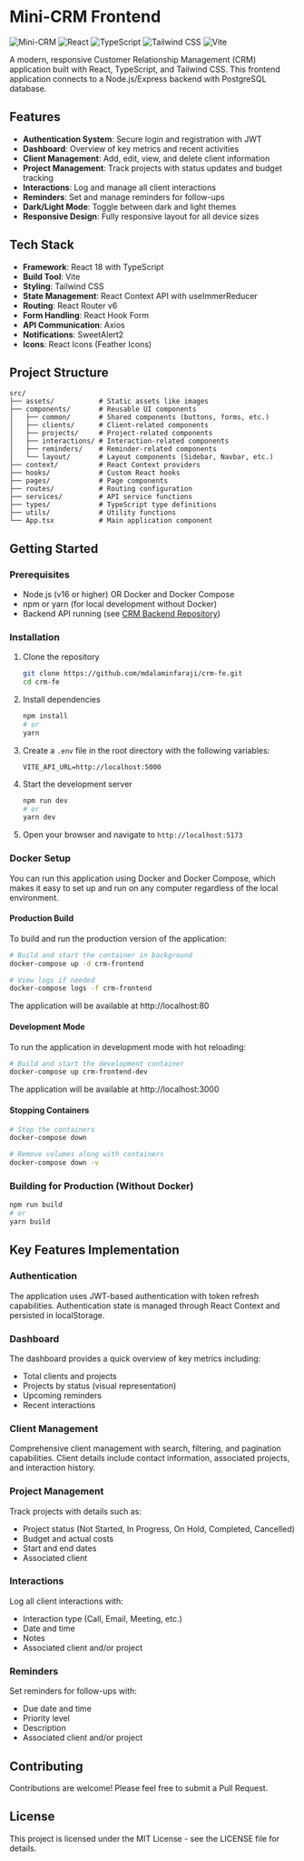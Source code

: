 # Mini-CRM Frontend

![Mini-CRM](https://img.shields.io/badge/Mini--CRM-Frontend-blue)
![React](https://img.shields.io/badge/React-18.x-61DAFB)
![TypeScript](https://img.shields.io/badge/TypeScript-5.x-3178C6)
![Tailwind CSS](https://img.shields.io/badge/Tailwind%20CSS-3.x-38B2AC)
![Vite](https://img.shields.io/badge/Vite-5.x-646CFF)

A modern, responsive Customer Relationship Management (CRM) application built with React, TypeScript, and Tailwind CSS. This frontend application connects to a Node.js/Express backend with PostgreSQL database.

## Features

- **Authentication System**: Secure login and registration with JWT
- **Dashboard**: Overview of key metrics and recent activities
- **Client Management**: Add, edit, view, and delete client information
- **Project Management**: Track projects with status updates and budget tracking
- **Interactions**: Log and manage all client interactions
- **Reminders**: Set and manage reminders for follow-ups
- **Dark/Light Mode**: Toggle between dark and light themes
- **Responsive Design**: Fully responsive layout for all device sizes

## Tech Stack

- **Framework**: React 18 with TypeScript
- **Build Tool**: Vite
- **Styling**: Tailwind CSS
- **State Management**: React Context API with useImmerReducer
- **Routing**: React Router v6
- **Form Handling**: React Hook Form
- **API Communication**: Axios
- **Notifications**: SweetAlert2
- **Icons**: React Icons (Feather Icons)

## Project Structure

```
src/
├── assets/           # Static assets like images
├── components/       # Reusable UI components
│   ├── common/       # Shared components (buttons, forms, etc.)
│   ├── clients/      # Client-related components
│   ├── projects/     # Project-related components
│   ├── interactions/ # Interaction-related components
│   ├── reminders/    # Reminder-related components
│   └── layout/       # Layout components (Sidebar, Navbar, etc.)
├── context/          # React Context providers
├── hooks/            # Custom React hooks
├── pages/            # Page components
├── routes/           # Routing configuration
├── services/         # API service functions
├── types/            # TypeScript type definitions
├── utils/            # Utility functions
└── App.tsx           # Main application component
```

## Getting Started

### Prerequisites

- Node.js (v16 or higher) OR Docker and Docker Compose
- npm or yarn (for local development without Docker)
- Backend API running (see [CRM Backend Repository](https://github.com/mdalaminfaraji/crm-be))

### Installation

1. Clone the repository
   ```bash
   git clone https://github.com/mdalaminfaraji/crm-fe.git
   cd crm-fe
   ```

2. Install dependencies
   ```bash
   npm install
   # or
   yarn
   ```

3. Create a `.env` file in the root directory with the following variables:
   ```
   VITE_API_URL=http://localhost:5000
   ```

4. Start the development server
   ```bash
   npm run dev
   # or
   yarn dev
   ```

5. Open your browser and navigate to `http://localhost:5173`

### Docker Setup

You can run this application using Docker and Docker Compose, which makes it easy to set up and run on any computer regardless of the local environment.

#### Production Build

To build and run the production version of the application:

```bash
# Build and start the container in background
docker-compose up -d crm-frontend

# View logs if needed
docker-compose logs -f crm-frontend
```

The application will be available at http://localhost:80

#### Development Mode

To run the application in development mode with hot reloading:

```bash
# Build and start the development container
docker-compose up crm-frontend-dev
```

The application will be available at http://localhost:3000

#### Stopping Containers

```bash
# Stop the containers
docker-compose down

# Remove volumes along with containers
docker-compose down -v
```

### Building for Production (Without Docker)

```bash
npm run build
# or
yarn build
```

## Key Features Implementation

### Authentication

The application uses JWT-based authentication with token refresh capabilities. Authentication state is managed through React Context and persisted in localStorage.

### Dashboard

The dashboard provides a quick overview of key metrics including:
- Total clients and projects
- Projects by status (visual representation)
- Upcoming reminders
- Recent interactions

### Client Management

Comprehensive client management with search, filtering, and pagination capabilities. Client details include contact information, associated projects, and interaction history.

### Project Management

Track projects with details such as:
- Project status (Not Started, In Progress, On Hold, Completed, Cancelled)
- Budget and actual costs
- Start and end dates
- Associated client

### Interactions

Log all client interactions with:
- Interaction type (Call, Email, Meeting, etc.)
- Date and time
- Notes
- Associated client and/or project

### Reminders

Set reminders for follow-ups with:
- Due date and time
- Priority level
- Description
- Associated client and/or project

## Contributing

Contributions are welcome! Please feel free to submit a Pull Request.

## License

This project is licensed under the MIT License - see the LICENSE file for details.

